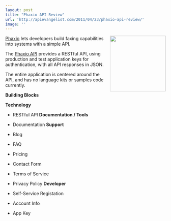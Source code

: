 ```yaml
---
layout: post
title: "Phaxio API Review"
url: 'http://apievangelist.com/2011/04/23/phaxio-api-review/'
image: ''
---
```


[<img class="c1" src="http://kinlane-productions.s3.amazonaws.com/api-evangelist/phaxio-logo-2.png" alt="" width="175" align="right" />][1][Phaxio][1] lets developers build faxing capabilities into systems with a simple API.

The [Phaxio API][2] provides a RESTful API, using production and test application keys for authentication, with all API responses in JSON.

The entire application is centered around the API, and has no language kits or samples code currently.

**Building Blocks**

**Technology**

  * RESTful API
**Documentation / Tools**

  * Documentation
**Support**

  * Blog
  * FAQ
  * Pricing
  * Contact Form
  * Terms of Service
  * Privacy Policy
**Developer**

  * Self-Service Registation
  * Account Info
  * App Key

   [1]: http://www.phaxio.com/ (Phaxio)
   [2]: http://www.phaxio.com/docs (Phaxio API)
